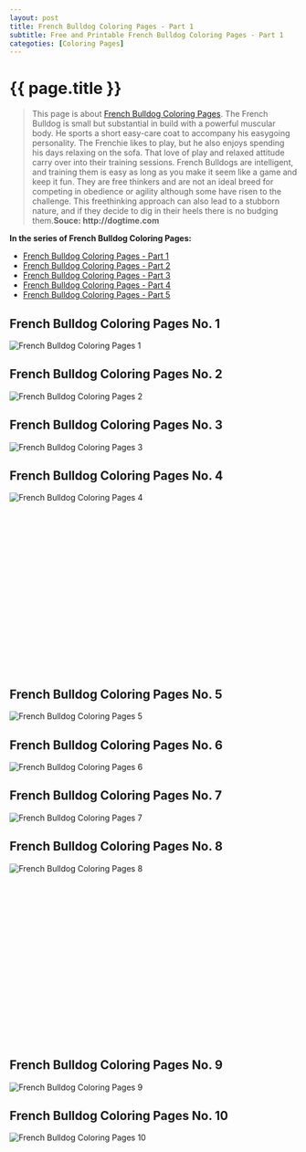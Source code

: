 ```yaml
---
layout: post
title: French Bulldog Coloring Pages - Part 1
subtitle: Free and Printable French Bulldog Coloring Pages - Part 1
categoties: [Coloring Pages]
---
```

{{ page.title }}
================
> This page is about [French Bulldog Coloring Pages](https://hoanghabelle.github.io/). The French Bulldog is small but substantial in build with a powerful muscular body. He sports a short easy-care coat to accompany his easygoing personality. The Frenchie likes to play, but he also enjoys spending his days relaxing on the sofa. That love of play and relaxed attitude carry over into their training sessions. French Bulldogs are intelligent, and training them is easy as long as you make it seem like a game and keep it fun. They are free thinkers and are not an ideal breed for competing in obedience or agility although some have risen to the challenge. This freethinking approach can also lead to a stubborn nature, and if they decide to dig in their heels there is no budging them.__Souce: http://dogtime.com__

**In the series of French Bulldog Coloring Pages:**

* [French Bulldog Coloring Pages - Part 1](https://hoanghabelle.github.io/2017/11/16/French-Bulldog-Coloring-Pages-part-1.html)
* [French Bulldog Coloring Pages - Part 2](https://hoanghabelle.github.io/2017/11/16/French-Bulldog-Coloring-Pages-part-2.html)
* [French Bulldog Coloring Pages - Part 3](https://hoanghabelle.github.io/2017/11/16/French-Bulldog-Coloring-Pages-part-3.html)
* [French Bulldog Coloring Pages - Part 4](https://hoanghabelle.github.io/2017/11/16/French-Bulldog-Coloring-Pages-part-4.html)
* [French Bulldog Coloring Pages - Part 5](https://hoanghabelle.github.io/2017/11/16/French-Bulldog-Coloring-Pages-part-5.html)
## French Bulldog Coloring Pages No. 1
![French Bulldog Coloring Pages 1](https://hoanghabelle.github.io/img2/French-Bulldog-Coloring-Pages%20(1).jpg "French Bulldog Coloring Pages 1")

## French Bulldog Coloring Pages No. 2
![French Bulldog Coloring Pages 2](https://hoanghabelle.github.io/img2/French-Bulldog-Coloring-Pages%20(2).jpg "French Bulldog Coloring Pages 2")

## French Bulldog Coloring Pages No. 3
![French Bulldog Coloring Pages 3](https://hoanghabelle.github.io/img2/French-Bulldog-Coloring-Pages%20(3).jpg "French Bulldog Coloring Pages 3")

## French Bulldog Coloring Pages No. 4
![French Bulldog Coloring Pages 4](https://hoanghabelle.github.io/img2/French-Bulldog-Coloring-Pages%20(4).jpg "French Bulldog Coloring Pages 4")

<script async src="//pagead2.googlesyndication.com/pagead/js/adsbygoogle.js"></script><!-- Texxtonly --><ins class="adsbygoogle" style="display:inline-block;width:336px;height:280px" data-ad-client="ca-pub-6753140515841889" data-ad-slot="3207852233"></ins><script>(adsbygoogle = window.adsbygoogle || []).push({}); </script>

## French Bulldog Coloring Pages No. 5
![French Bulldog Coloring Pages 5](https://hoanghabelle.github.io/img2/French-Bulldog-Coloring-Pages%20(5).jpg "French Bulldog Coloring Pages 5")

## French Bulldog Coloring Pages No. 6
![French Bulldog Coloring Pages 6](https://hoanghabelle.github.io/img2/French-Bulldog-Coloring-Pages%20(6).jpg "French Bulldog Coloring Pages 6")

## French Bulldog Coloring Pages No. 7
![French Bulldog Coloring Pages 7](https://hoanghabelle.github.io/img2/French-Bulldog-Coloring-Pages%20(7).jpg "French Bulldog Coloring Pages 7")

## French Bulldog Coloring Pages No. 8
![French Bulldog Coloring Pages 8](https://hoanghabelle.github.io/img2/French-Bulldog-Coloring-Pages%20(8).jpg "French Bulldog Coloring Pages 8")

<script async src="//pagead2.googlesyndication.com/pagead/js/adsbygoogle.js"></script><!-- Texxtonly --><ins class="adsbygoogle" style="display:inline-block;width:336px;height:280px" data-ad-client="ca-pub-6753140515841889" data-ad-slot="3207852233"></ins><script>(adsbygoogle = window.adsbygoogle || []).push({}); </script>

## French Bulldog Coloring Pages No. 9
![French Bulldog Coloring Pages 9](https://hoanghabelle.github.io/img2/French-Bulldog-Coloring-Pages%20(9).jpg "French Bulldog Coloring Pages 9")

## French Bulldog Coloring Pages No. 10
![French Bulldog Coloring Pages 10](https://hoanghabelle.github.io/img2/French-Bulldog-Coloring-Pages%20(10).jpg "French Bulldog Coloring Pages 10")

